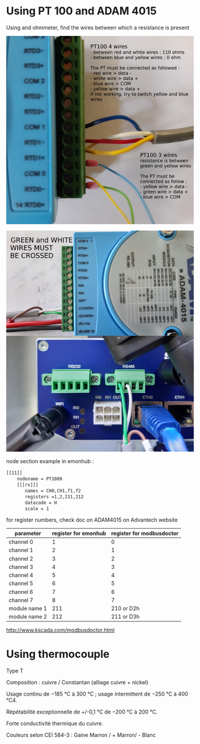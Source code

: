 
# Using PT 100 and ADAM 4015

Using and ohmmeter, find the wires between which a resistance is present

![Adam4015&PT100](assets/FluidTemp/connectPT100_to_ADAM4015.png)

![Adam4015&Smartflex](assets/FluidTemp/connect_ADAM4015_to_SmartFlex4GRouterb.png)

node section example in emonhub :

```
[[11]]
    nodename = PT1000
    [[[rx]]]
       names = CH0,CH1,f1,f2
       registers =1,2,211,212
       datacode = H
       scale = 1
```

for register numbers, check doc on ADAM4015 on Advantech website

parameter |register for emonhub|register for modbusdoctor
--- | ---  | ---
channel 0|1|0
channel 1|2|1
channel 2|3|2
channel 3|4|3
channel 4|5|4
channel 5|6|5
channel 6|7|6
channel 7|8|7
module name 1|211|210 or D2h
module name 2|212|211 or D3h

http://www.kscada.com/modbusdoctor.html

# Using thermocouple

Type T

Composition : cuivre / Constantan (alliage cuivre + nickel)

Usage continu de −185 °C à 300 °C ; usage intermittent de −250 °C à 400 °C4.

Répétabilité exceptionnelle de +/-0,1 °C de −200 °C à 200 °C.

Forte conductivité thermique du cuivre.

Couleurs selon CEI 584-3 : Gaine Marron / + Marron/ - Blanc
